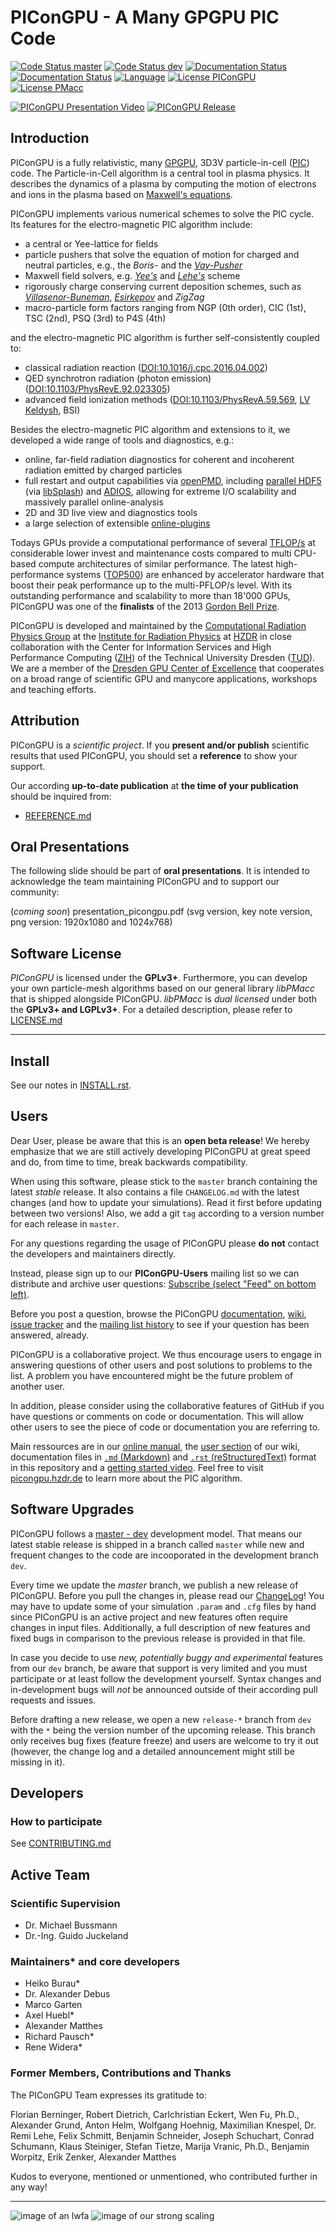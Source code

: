 PIConGPU - A Many GPGPU PIC Code
================================================================

[![Code Status master](https://img.shields.io/travis/ComputationalRadiationPhysics/picongpu/master.svg?label=master)](https://travis-ci.org/ComputationalRadiationPhysics/picongpu/branches)
[![Code Status dev](https://img.shields.io/travis/ComputationalRadiationPhysics/picongpu/dev.svg?label=dev)](https://travis-ci.org/ComputationalRadiationPhysics/picongpu/branches)
[![Documentation Status](https://readthedocs.org/projects/picongpu/badge/?version=master)](http://picongpu.readthedocs.io/en/master/?badge=master)
[![Documentation Status](https://readthedocs.org/projects/picongpu/badge/?version=dev)](http://picongpu.readthedocs.io/en/dev/?badge=dev)
[![Language](https://img.shields.io/badge/language-C%2B%2B11-orange.svg)](https://isocpp.org/)
[![License PIConGPU](https://img.shields.io/badge/license-GPLv3-blue.svg?label=PIConGPU)](https://www.gnu.org/licenses/gpl-3.0.html)
[![License PMacc](https://img.shields.io/badge/license-LGPLv3-blue.svg?label=PMacc)](https://www.gnu.org/licenses/lgpl-3.0.html)

[![PIConGPU Presentation Video](http://img.youtube.com/vi/nwZuG-XtUDE/0.jpg)](http://www.youtube.com/watch?v=nwZuG-XtUDE)
[![PIConGPU Release](docs/logo/pic_logo_vert_158x360.png)](http://www.youtube.com/watch?v=nwZuG-XtUDE)

Introduction
------------

PIConGPU is a fully relativistic, many
[GPGPU](http://en.wikipedia.org/wiki/Graphics_processing_unit),
3D3V particle-in-cell ([PIC](http://en.wikipedia.org/wiki/Particle-in-cell))
code. The Particle-in-Cell algorithm is a central tool in plasma physics.
It describes the dynamics of a plasma by computing the motion of
electrons and ions in the plasma based on
[Maxwell's equations](http://en.wikipedia.org/wiki/Maxwell%27s_equations).

PIConGPU implements various numerical schemes to solve the PIC cycle.
Its features for the electro-magnetic PIC algorithm include:
- a central or Yee-lattice for fields
- particle pushers that solve the equation of motion for charged and neutral
  particles, e.g., the *Boris-* and the
  [*Vay-Pusher*](http://dx.doi.org/10.1063/1.2837054)
- Maxwell field solvers, e.g.
  [*Yee's*](http://dx.doi.org/10.1109/TAP.1966.1138693) and
  [*Lehe's*](http://dx.doi.org/10.1103/PhysRevSTAB.16.021301) scheme
- rigorously charge conserving current deposition schemes, such as
  [*Villasenor-Buneman*](http://dx.doi.org/10.1016/0010-4655(92)90169-Y),
  [*Esirkepov*](http://dx.doi.org/10.1016/S0010-4655(00)00228-9)
  and *ZigZag*
- macro-particle form factors ranging from NGP (0th order), CIC (1st),
  TSC (2nd), PSQ (3rd) to P4S (4th)

and the electro-magnetic PIC algorithm is further self-consistently coupled to:
- classical radiation reaction
  ([DOI:10.1016/j.cpc.2016.04.002](http://dx.doi.org/10.1016/j.cpc.2016.04.002))
- QED synchrotron radiation (photon emission)
  ([DOI:10.1103/PhysRevE.92.023305](http://dx.doi.org/10.1103/PhysRevE.92.023305))
- advanced field ionization methods
  ([DOI:10.1103/PhysRevA.59.569](http://dx.doi.org/10.1103/PhysRevA.59.569),
   [LV Keldysh](http://www.jetp.ac.ru/cgi-bin/dn/e_020_05_1307.pdf), BSI)

Besides the electro-magnetic PIC algorithm and extensions to it, we developed
a wide range of tools and diagnostics, e.g.:
- online, far-field radiation diagnostics for coherent and incoherent radiation
  emitted by charged particles
- full restart and output capabilities via [openPMD](http://openPMD.org),
  including [parallel HDF5](http://hdfgroup.org/) (via
  [libSplash](https://github.com/ComputationalRadiationPhysics/libSplash)) and
  [ADIOS](https://www.olcf.ornl.gov/center-projects/adios/), allowing for
  extreme I/O scalability and massively parallel online-analysis
- 2D and 3D live view and diagnostics tools
- a large selection of extensible
  [online-plugins](https://github.com/ComputationalRadiationPhysics/picongpu/wiki/PIConGPU-Plugins)

Todays GPUs provide a computational performance of several
[TFLOP/s](http://en.wikipedia.org/wiki/FLOPS) at considerable lower invest and
maintenance costs compared to multi CPU-based compute architectures of similar
performance. The latest high-performance systems
([TOP500](http://www.top500.org/)) are enhanced by accelerator hardware that
boost their peak performance up to the multi-PFLOP/s level. With its
outstanding performance and scalability to more than 18'000 GPUs,
PIConGPU was one of the **finalists** of the 2013
[Gordon Bell Prize](http://sc13.supercomputing.org/content/acm-gordon-bell-prize).

PIConGPU is developed and maintained by the
[Computational Radiation Physics Group](http://www.hzdr.de/db/Cms?pNid=132&pOid=30354)
at the [Institute for Radiation Physics](http://www.hzdr.de/db/Cms?pNid=132)
at [HZDR](http://www.hzdr.de/) in close collaboration with the Center
for Information Services and High Performance Computing
([ZIH](http://tu-dresden.de/die_tu_dresden/zentrale_einrichtungen/zih)) of the
Technical University Dresden ([TUD](http://www.tu-dresden.de)). We are a
member of the [Dresden GPU Center of Excellence](http://ccoe-dresden.de/) that
cooperates on a broad range of scientific GPU and manycore applications,
workshops and teaching efforts.

Attribution
-----------

PIConGPU is a *scientific project*. If you **present and/or publish** scientific
results that used PIConGPU, you should set a **reference** to show your support.

Our according **up-to-date publication** at **the time of your publication**
should be inquired from:
- [REFERENCE.md](https://raw.githubusercontent.com/ComputationalRadiationPhysics/picongpu/master/REFERENCE.md)

Oral Presentations
------------------

The following slide should be part of **oral presentations**. It is intended to
acknowledge the team maintaining PIConGPU and to support our community:

(*coming soon*) presentation_picongpu.pdf
(svg version, key note version, png version: 1920x1080 and 1024x768)

Software License
----------------

*PIConGPU* is licensed under the **GPLv3+**. Furthermore, you can develop your
own particle-mesh algorithms based on our general library *libPMacc* that is
shipped alongside PIConGPU. *libPMacc* is *dual licensed* under both the
**GPLv3+ and LGPLv3+**.
For a detailed description, please refer to [LICENSE.md](LICENSE.md)

********************************************************************************

Install
-------

See our notes in [INSTALL.rst](INSTALL.rst).

Users
-----

Dear User, please be aware that this is an **open beta release**!
We hereby emphasize that we are still actively developing PIConGPU at great
speed and do, from time to time, break backwards compatibility.

When using this software, please stick to the `master` branch containing the
latest *stable* release. It also contains a file `CHANGELOG.md` with the
latest changes (and how to update your simulations). Read it first before
updating between two versions! Also, we add a git `tag` according to a version
number for each release in `master`.

For any questions regarding the usage of PIConGPU please **do not** contact the
developers and maintainers directly.

Instead, please sign up to our **PIConGPU-Users** mailing list so we can
distribute and archive user questions:
[Subscribe (select "Feed" on bottom left)](https://cg.hzdr.de/Lists/picongpu-users/List.html).

Before you post a question, browse the PIConGPU
[documentation](https://github.com/ComputationalRadiationPhysics/picongpu/search?l=markdown),
[wiki](https://github.com/ComputationalRadiationPhysics/picongpu/wiki),
[issue tracker](https://github.com/ComputationalRadiationPhysics/picongpu/issues) and the
[mailing list history](https://cg.hzdr.de/Lists/picongpu-users/List.html)
to see if your question has been answered, already.

PIConGPU is a collaborative project. We thus encourage users to engage in answering questions of other users and post solutions to problems to the list.
A problem you have encountered might be the future problem of another user.

In addition, please consider using the collaborative features of GitHub if you have questions or comments on code or documentation.
This will allow other users to see the piece of code or documentation you are referring to.

Main ressources are in our [online manual](https://picongpu.readthedocs.io), the [user section](https://github.com/ComputationalRadiationPhysics/picongpu/wiki) of our wiki, documentation files in [`.md` (Markdown)](http://commonmark.org/help/) and [`.rst` (reStructuredText)](http://www.sphinx-doc.org/en/stable/rest.html) format in this repository and a [getting started video](http://www.youtube.com/watch?v=7ybsD8G4Rsk).
Feel free to visit [picongpu.hzdr.de](http://picongpu.hzdr.de) to learn more about the PIC algorithm.

Software Upgrades
-----------------

PIConGPU follows a
[master - dev](http://nvie.com/posts/a-successful-git-branching-model/)
development model. That means our latest stable release is shipped in a branch
called `master` while new and frequent changes to the code are incooporated
in the development branch `dev`.

Every time we update the *master* branch, we publish a new release
of PIConGPU. Before you pull the changes in, please read our
[ChangeLog](CHANGELOG.md)!
You may have to update some of your simulation `.param` and `.cfg` files by
hand since PIConGPU is an active project and new features often require changes
in input files. Additionally, a full description of new features and fixed bugs
in comparison to the previous release is provided in that file.

In case you decide to use *new, potentially buggy and experimental* features
from our `dev` branch, be aware that support is very limited and you must
participate or at least follow the development yourself. Syntax changes
and in-development bugs will *not* be announced outside of their according pull
requests and issues.

Before drafting a new release, we open a new `release-*` branch from `dev` with
the `*` being the version number of the upcoming release. This branch only
receives bug fixes (feature freeze) and users are welcome to try it out
(however, the change log and a detailed announcement might still be missing in
it).

Developers
----------

### How to participate

See [CONTRIBUTING.md](CONTRIBUTING.md)

Active Team
-----------

### Scientific Supervision

- Dr. Michael Bussmann
- Dr.-Ing. Guido Juckeland

### Maintainers* and core developers

- Heiko Burau*
- Dr. Alexander Debus
- Marco Garten
- Axel Huebl*
- Alexander Matthes
- Richard Pausch*
- Rene Widera*

### Former Members, Contributions and Thanks

The PIConGPU Team expresses its gratitude to:

Florian Berninger, Robert Dietrich, Carlchristian Eckert, Wen Fu, Ph.D.,
Alexander Grund, Anton Helm, Wolfgang Hoehnig, Maximilian Knespel,
Dr. Remi Lehe, Felix Schmitt, Benjamin Schneider, Joseph Schuchart,
Conrad Schumann, Klaus Steiniger, Stefan Tietze, Marija Vranic, Ph.D.,
Benjamin Worpitz, Erik Zenker, Alexander Matthes

Kudos to everyone, mentioned or unmentioned, who contributed further in any
way!

********************************************************************************

![image of an lwfa](docs/images/lwfa_iso.png "LWFA")
![image of our strong scaling](docs/images/StrongScalingPIConGPU_log.png "Strong Scaling")
